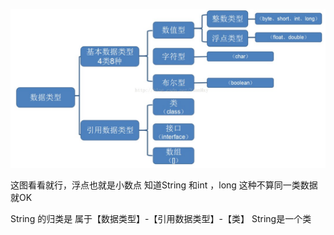 ![avatral](img/secend1.jpg)

这图看看就行，浮点也就是小数点
知道String 和int ，long 这种不算同一类数据就OK


String 的归类是 属于【数据类型】-【引用数据类型】-【类】
String是一个类